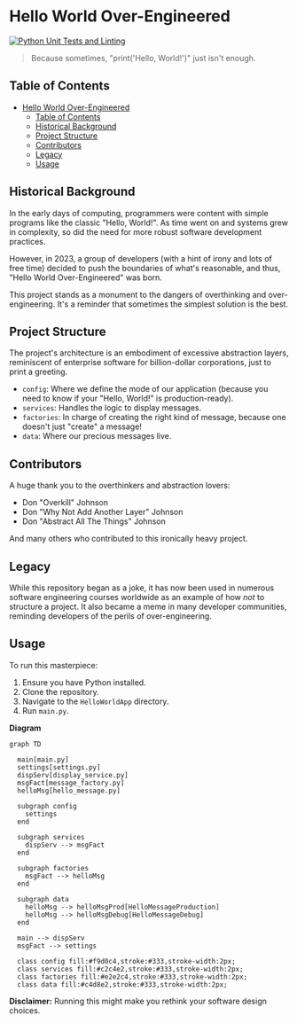 # Hello World Over-Engineered
[![Python Unit Tests and Linting](https://github.com/Chaos-Camp/Over-Engineered/actions/workflows/python-lint-tests.yml/badge.svg)](https://github.com/Chaos-Camp/Over-Engineered/actions/workflows/python-lint-tests.yml)
> Because sometimes, "print('Hello, World!')" just isn't enough.

## Table of Contents

- [Hello World Over-Engineered](#hello-world-over-engineered)
  - [Table of Contents](#table-of-contents)
  - [Historical Background](#historical-background)
  - [Project Structure](#project-structure)
  - [Contributors](#contributors)
  - [Legacy](#legacy)
  - [Usage](#usage)

## Historical Background

In the early days of computing, programmers were content with simple programs like the classic "Hello, World!". As time went on and systems grew in complexity, so did the need for more robust software development practices.

However, in 2023, a group of developers (with a hint of irony and lots of free time) decided to push the boundaries of what's reasonable, and thus, "Hello World Over-Engineered" was born.

This project stands as a monument to the dangers of overthinking and over-engineering. It's a reminder that sometimes the simplest solution is the best.

## Project Structure

The project's architecture is an embodiment of excessive abstraction layers, reminiscent of enterprise software for billion-dollar corporations, just to print a greeting.

- `config`: Where we define the mode of our application (because you need to know if your "Hello, World!" is production-ready).
- `services`: Handles the logic to display messages.
- `factories`: In charge of creating the right kind of message, because one doesn't just "create" a message!
- `data`: Where our precious messages live.
## Contributors

A huge thank you to the overthinkers and abstraction lovers:

- Don "Overkill" Johnson
- Don "Why Not Add Another Layer" Johnson
- Don "Abstract All The Things" Johnson

And many others who contributed to this ironically heavy project.

## Legacy

While this repository began as a joke, it has now been used in numerous software engineering courses worldwide as an example of how *not* to structure a project. It also became a meme in many developer communities, reminding developers of the perils of over-engineering.

## Usage

To run this masterpiece:

1. Ensure you have Python installed.
2. Clone the repository.
3. Navigate to the `HelloWorldApp` directory.
4. Run `main.py`.

**Diagram**
```mermaid
graph TD

  main[main.py]
  settings[settings.py]
  dispServ[display_service.py]
  msgFact[message_factory.py]
  helloMsg[hello_message.py]

  subgraph config
    settings
  end

  subgraph services
    dispServ --> msgFact
  end

  subgraph factories
    msgFact --> helloMsg
  end

  subgraph data
    helloMsg --> helloMsgProd[HelloMessageProduction]
    helloMsg --> helloMsgDebug[HelloMessageDebug]
  end

  main --> dispServ
  msgFact --> settings

  class config fill:#f9d0c4,stroke:#333,stroke-width:2px;
  class services fill:#c2c4e2,stroke:#333,stroke-width:2px;
  class factories fill:#e2e2c4,stroke:#333,stroke-width:2px;
  class data fill:#c4d8e2,stroke:#333,stroke-width:2px;
```

**Disclaimer:** Running this might make you rethink your software design choices.
